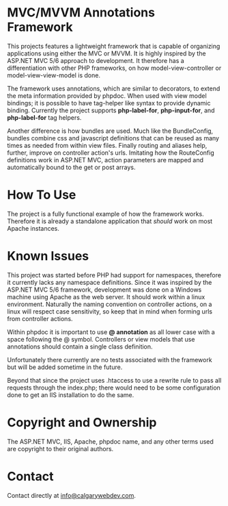 MVC/MVVM Annotations Framework
====================

This projects features a lightweight framework that is capable of organizing applications using either the MVC or MVVM. It is highly inspired by the ASP.NET MVC 5/6 approach to development. It therefore has a differentiation with other PHP frameworks, on how model-view-controller or model-view-view-model is done. 

The framework uses annotations, which are similar to decorators, to extend the meta information provided by phpdoc. When used with view model bindings; it is possible to have tag-helper like syntax to provide dynamic binding. Currently the project supports **php-label-for**, **php-input-for**, and **php-label-for** tag helpers.

Another difference is how bundles are used. Much like the BundleConfig, bundles combine css and javascript definitions that can be reused as many times as needed from within view files. Finally routing and aliases help, further, improve on controller action's urls. Imitating how the RouteConfig definitions work in ASP.NET MVC, action parameters are mapped and automatically bound to the get or post arrays.

How To Use
====================

The project is a fully functional example of how the framework works. Therefore it is already a standalone application that *should* work on most Apache instances.

Known Issues
====================

This project was started before PHP had support for namespaces, therefore it currently lacks any namespace definitions. Since it was inspired by the ASP.NET MVC 5/6 framework, development was done on a Windows machine using Apache as the web server. It should work within a linux environment. Naturally the naming convention on controller actions, on a linux will respect case sensitivity, so keep that in mind when forming urls from controller actions.

Within phpdoc it is important to use **@ annotation** as all lower case with a space following the @ symbol. Controllers or view models that use annotations should contain a single class definition.

Unfortunately there currently are no tests associated with the framework but will be added sometime in the future.
 
Beyond that since the project uses .htaccess to use a rewrite rule to pass all requests through the index.php; there would need to be some configuration done to get an IIS installation to do the same.  

Copyright and Ownership
====================
The ASP.NET MVC, IIS, Apache, phpdoc name, and any other terms used are copyright to their original authors.

Contact
====================

Contact directly at [info@calgarywebdev.com](info@calgarywebdev.com).